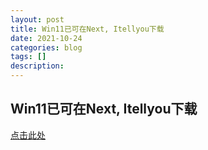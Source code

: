 ```yaml
---
layout: post
title: Win11已可在Next, Itellyou下载
date: 2021-10-24
categories: blog
tags: []
description: 
---
```


## Win11已可在Next, Itellyou下载
[点击此处](next.itellyou.cn)

